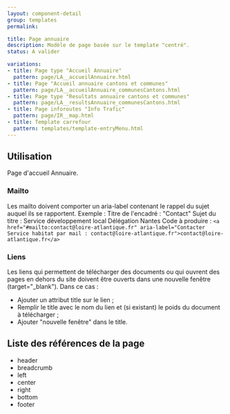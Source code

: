 ```yaml
---
layout: component-detail
group: templates
permalink:

title: Page annuaire
description: Modèle de page basée sur le template "centré".
status: A valider

variations:
- title: Page type "Accueil Annuaire"
  pattern: page/LA__accueilAnnuaire.html
- title: Page "Accueil annuaire cantons et communes"
  pattern: page/LA__accueilAnnuaire_communesCantons.html
- title: Page type "Resultats annuaire cantons et communes"
  pattern: page/LA__resultsAnnuaire_communesCantons.html
- title: Page inforoutes "Info Trafic"
  pattern: page/IR__map.html
- title: Template carrefour
  pattern: templates/template-entryMenu.html
---
```

## Utilisation

Page d'accueil Annuaire.

### Mailto

Les mailto doivent comporter un aria-label contenant le rappel du sujet auquel ils se rapportent.
Exemple :
Titre de l'encadré : "Contact"
Sujet du titre : Service développement local Délégation Nantes
Code à produire :
`<a href="#mailto:contact@loire-atlantique.fr" aria-label="Contacter Service habitat par mail : contact@loire-atlantique.fr">contact@loire-atlantique.fr</a>`

### Liens

Les liens qui permettent de télécharger des documents ou qui ouvrent des pages en dehors du site doivent être ouverts dans une nouvelle fenêtre (target="_blank"). Dans ce cas :
- Ajouter un attribut title sur le lien ;
- Remplir le title avec le nom du lien et (si existant) le poids du document à télécharger ;
- Ajouter "nouvelle fenêtre" dans le title.


## Liste des références de la page

* header
* breadcrumb
* left
* center
* right
* bottom
* footer
